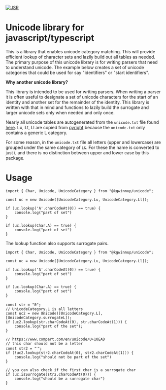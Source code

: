 [![JSR](https://jsr.io/badges/@kgwinnup/unicode)](https://jsr.io/@kgwinnup/unicode)

# Unicode library for javascript/typescript

This is a library that enables unicode category matching. This will provide efficient lookup of character sets and
lazily build out all tables as needed. The primary purpose of this unicode library is for writing parsers that need to
understand unicode. The example below creates a set of unicode categories that could be used for say "identifiers" or
"start identifiers".

**Why another unicode library?**

This library is intended to be used for writing parsers. When writing a parser it is often useful to designate a set of
unicode characters for the start of an identity and another set for the remainder of the identity. This library is
written with that in mind and functions to lazily build the surrogate and larger unicode sets only when needed and only
once.

Nearly all unicode tables are autogenerated from the `unicode.txt` file found
[here](https://www.compart.com/en/unicode/category). Lu, Lt, Ll are copied from
[pyright](https://github.com/microsoft/pyright) because the `unicode.txt` only contains a generic L category.

For some reason, in the `unicode.txt` file all letters (upper and lowercase) are grouped under the same category of
`L&`. For these the name is converted to just `L` and there is no distinction between upper and lower case by this
package.

# Usage

```
import { Char, Unicode, UnicodeCategory } from "@kgwinnup/unicode";

const uc = new Unicode([UnicodeCategory.Lu, UnicodeCategory.Ll]);

if (uc.lookup('A'.charCodeAt(0)) == true) {
    console.log("part of set")
}

if (uc.lookup(Char.A) == true) {
    console.log("part of set")
}
```

The lookup function also supports surrogate pairs.

```
import { Char, Unicode, UnicodeCategory } from "@kgwinnup/unicode";

const uc = new Unicode([UnicodeCategory.Lu, UnicodeCategory.Ll]);

if (uc.lookup('A'.charCodeAt(0)) == true) {
    console.log("part of set")
}

if (uc.lookup(Char.A) == true) {
    console.log("part of set")
}

const str = "𐐀";
// UnicodeCategory.L is all letters
const uc2 = new Unicode([UnicodeCategory.L], [UnicodeCategory.surrogateL]);
if (uc2.lookup(str.charCodeAt(0), str.charCodeAt(1))) {
    console.log("part of the set");
}

// https://www.compart.com/en/unicode/U+10EAD
// this char should not be a letter
const str2 = "𐺭";
if (!uc2.lookup(str2.charCodeAt(0), str2.charCodeAt(1))) {
    console.log("should not be part of the set")
}

// you can also check if the first char is a surrogate char
if (uc.isSurrogate(str2.charCodeAt(0))) {
    console.log("should be a surrogate char")
}
```
